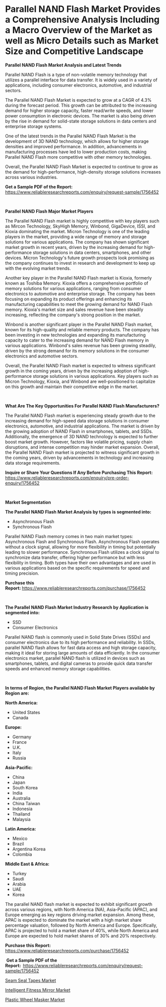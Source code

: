 <p><h1>Parallel NAND Flash Market Provides a Comprehensive Analysis Including a Macro Overview of the Market as well as Micro Details such as Market Size and Competitive Landscape</h1></p><p><strong>Parallel NAND Flash Market Analysis and Latest Trends</strong></p>
<p><p>Parallel NAND Flash is a type of non-volatile memory technology that utilizes a parallel interface for data transfer. It is widely used in a variety of applications, including consumer electronics, automotive, and industrial sectors.</p><p>The Parallel NAND Flash Market is expected to grow at a CAGR of 4.3% during the forecast period. This growth can be attributed to the increasing demand for higher storage capacity, faster read/write speeds, and lower power consumption in electronic devices. The market is also being driven by the rise in demand for solid-state storage solutions in data centers and enterprise storage systems.</p><p>One of the latest trends in the Parallel NAND Flash Market is the development of 3D NAND technology, which allows for higher storage densities and improved performance. In addition, advancements in manufacturing processes have led to lower production costs, making Parallel NAND Flash more competitive with other memory technologies.</p><p>Overall, the Parallel NAND Flash Market is expected to continue to grow as the demand for high-performance, high-density storage solutions increases across various industries.</p></p>
<p><strong>Get a Sample PDF of the Report:&nbsp;</strong> <a href="https://www.reliableresearchreports.com/enquiry/request-sample/1756452">https://www.reliableresearchreports.com/enquiry/request-sample/1756452</a></p>
<p>&nbsp;</p>
<p><strong>Parallel NAND Flash Major Market Players</strong></p>
<p><p>The Parallel NAND Flash market is highly competitive with key players such as Mircon Technology, SkyHigh Memory, Winbond, GigaDevice, ISSI, and Kioxia dominating the market. Micron Technology is one of the leading players in the market, providing a wide range of memory and storage solutions for various applications. The company has shown significant market growth in recent years, driven by the increasing demand for high-performance storage solutions in data centers, smartphones, and other devices. Micron Technology's future growth prospects look promising as the company continues to invest in research and development to keep up with the evolving market trends.</p><p>Another key player in the Parallel NAND Flash market is Kioxia, formerly known as Toshiba Memory. Kioxia offers a comprehensive portfolio of memory solutions for various applications, ranging from consumer electronics to automotive and enterprise storage. The company has been focusing on expanding its product offerings and enhancing its manufacturing capabilities to meet the growing demand for NAND Flash memory. Kioxia's market size and sales revenue have been steadily increasing, reflecting the company's strong position in the market.</p><p>Winbond is another significant player in the Parallel NAND Flash market, known for its high-quality and reliable memory products. The company has been investing in new technologies and expanding its manufacturing capacity to cater to the increasing demand for NAND Flash memory in various applications. Winbond's sales revenue has been growing steadily, driven by the strong demand for its memory solutions in the consumer electronics and automotive sectors.</p><p>Overall, the Parallel NAND Flash market is expected to witness significant growth in the coming years, driven by the increasing adoption of high-performance storage solutions in various applications. Key players such as Micron Technology, Kioxia, and Winbond are well-positioned to capitalize on this growth and maintain their competitive edge in the market.</p></p>
<p>&nbsp;</p>
<p><strong>What Are The Key Opportunities For Parallel NAND Flash Manufacturers?</strong></p>
<p><p>The Parallel NAND Flash market is experiencing steady growth due to the increasing demand for high-speed data storage solutions in consumer electronics, automotive, and industrial applications. The market is driven by the growing adoption of NAND Flash in smartphones, tablets, and SSDs. Additionally, the emergence of 3D NAND technology is expected to further boost market growth. However, factors like volatile pricing, supply chain disruptions, and intense competition may hinder market expansion. Overall, the Parallel NAND Flash market is projected to witness significant growth in the coming years, driven by advancements in technology and increasing data storage requirements.</p></p>
<p><strong>Inquire or Share Your Questions If Any Before Purchasing This Report:</strong> <a href="https://www.reliableresearchreports.com/enquiry/pre-order-enquiry/1756452">https://www.reliableresearchreports.com/enquiry/pre-order-enquiry/1756452</a></p>
<p>&nbsp;</p>
<p><strong>Market Segmentation</strong></p>
<p><strong>The Parallel NAND Flash Market Analysis by types is segmented into:</strong></p>
<p><ul><li>Asynchronous Flash</li><li>Synchronous Flash</li></ul></p>
<p><p>Parallel NAND Flash memory comes in two main market types: Asynchronous Flash and Synchronous Flash. Asynchronous Flash operates without a clock signal, allowing for more flexibility in timing but potentially leading to slower performance. Synchronous Flash utilizes a clock signal to synchronize data transfer, offering higher performance but with less flexibility in timing. Both types have their own advantages and are used in various applications based on the specific requirements for speed and timing precision.</p></p>
<p><strong>Purchase this Report:&nbsp;</strong><a href="https://www.reliableresearchreports.com/purchase/1756452">https://www.reliableresearchreports.com/purchase/1756452</a></p>
<p>&nbsp;</p>
<p><strong>The Parallel NAND Flash Market Industry Research by Application is segmented into:</strong></p>
<p><ul><li>SSD</li><li>Consumer Electronics</li></ul></p>
<p><p>Parallel NAND flash is commonly used in Solid State Drives (SSDs) and consumer electronics due to its high performance and reliability. In SSDs, parallel NAND flash allows for fast data access and high storage capacity, making it ideal for storing large amounts of data efficiently. In the consumer electronics market, parallel NAND flash is utilized in devices such as smartphones, tablets, and digital cameras to provide quick data transfer speeds and enhanced memory storage capabilities.</p></p>
<p>&nbsp;</p>
<p><strong>In terms of Region, the Parallel NAND Flash Market Players available by Region are:</strong></p>
<p>
    <p> <strong> North America: </strong>
        <ul>
            <li>United States</li>
            <li>Canada</li>
        </ul>
        </p> 
    <p> <strong> Europe: </strong>
        <ul>
            <li>Germany</li>
            <li>France</li>
            <li>U.K.</li>
            <li>Italy</li>
            <li>Russia</li>
        </ul>
        </p> 
    <p> <strong> Asia-Pacific: </strong>
        <ul>
            <li>China</li>
            <li>Japan</li>
            <li>South Korea</li>
            <li>India</li>
            <li>Australia</li>
            <li>China Taiwan</li>
            <li>Indonesia</li>
            <li>Thailand</li>
            <li>Malaysia</li>
        </ul>
        </p> 
    <p> <strong> Latin America: </strong>
        <ul>
            <li>Mexico</li>
            <li>Brazil</li>
            <li>Argentina Korea</li>
            <li>Colombia</li>
        </ul>
        </p> 
    <p> <strong> Middle East & Africa: </strong>
        <ul>
            <li>Turkey</li>
            <li>Saudi</li>
            <li>Arabia</li>
            <li>UAE</li>
            <li>Korea</li>
        </ul>
    </p>
    </p>
<p><p>The parallel NAND flash market is expected to exhibit significant growth across various regions, with North America (NA), Asia-Pacific (APAC), and Europe emerging as key regions driving market expansion. Among these, APAC is expected to dominate the market with a high market share percentage valuation, followed by North America and Europe. Specifically, APAC is projected to hold a market share of 40%, while North America and Europe are expected to hold market shares of 30% and 20% respectively.</p></p>
<p><strong>Purchase this Report: </strong><a href="https://www.reliableresearchreports.com/purchase/1756452">https://www.reliableresearchreports.com/purchase/1756452</a></p>
<p>&nbsp;<strong>Get a Sample PDF of the Report:&nbsp;&nbsp;</strong><a href="https://www.reliableresearchreports.com/enquiry/request-sample/1756452">https://www.reliableresearchreports.com/enquiry/request-sample/1756452</a></p>
<p><strong></strong></p>
<p><p><a href="https://github.com/myacatherineblakecaczo9vcsw/Market-Research-Report-List-2/blob/main/seam-seal-tapes-market.md">Seam Seal Tapes Market</a></p><p><a href="https://github.com/ashepherd82/Market-Research-Report-List-3/blob/main/intelligent-fitness-mirror-market.md">Intelligent Fitness Mirror Market</a></p><p><a href="https://github.com/okotobwrhuteie/Market-Research-Report-List-1/blob/main/plastic-wheel-masker-market.md">Plastic Wheel Masker Market</a></p></p>